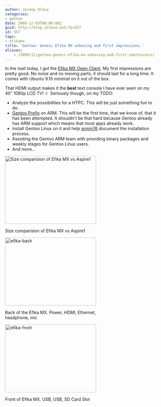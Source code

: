 ```yaml
---
author: Jeremy Olexa
categories:
- gentoo
date: 2009-12-03T00:00:00Z
guid: http://blog.jolexa.net/?p=557
id: 557
tags:
- efikamx
title: 'Gentoo: Genesi Efika MX unboxing and first impressions.'
aliases:
    - /2009/12/gentoo-genesi-efika-mx-unboxing-and-first-impressions/
---
```


In the mail today, I got the [Efika MX Open Client][1]. My first impressions are pretty good. No noise and no moving parts, it should last for a long time. It comes with Ubuntu 9.10 *minimal* on it out of the box.

That HDMI output makes it the **best** text console I have ever seen on my 40&#8243; 1080p LCD TV! <img src="http://blog.jolexa.net/wp-includes/images/smilies/simple-smile.png" alt=":)" class="wp-smiley" style="height: 1em; max-height: 1em;" /> Seriously though, on my TODO:

  * Analyze the possibilities for a HTPC. This will be just something fun to do.
  * [Gentoo Prefix][2] on ARM. This will be the first time, that we know of, that it has been attempted. It shouldn&#8217;t be that hard because Gentoo already has ARM support which means that most apps already work.
  * Install Gentoo Linux on it and help [armin76][3] document the installation process.
  * Assisting the Gentoo ARM team with providing binary packages and weekly stages for Gentoo Linux users.
  * And more&#8230;

<div id="attachment_558" style="width: 310px" class="wp-caption alignleft">
  <a href="https://blog.jolexa.net/wp-content/uploads/2009/12/pc030010.jpg"><img class="size-medium wp-image-558" title="efika-top" src="https://blog.jolexa.net/wp-content/uploads/2009/12/pc030010-300x224.jpg" alt="Size comparision of Efika MX vs Aspire1" width="300" height="224" /></a>
  
  <p class="wp-caption-text">
    Size comparision of Efika MX vs Aspire1
  </p>
</div>

<div id="attachment_558" style="width: 310px" class="wp-caption alignleft">
  <a href="https://blog.jolexa.net/wp-content/uploads/2009/12/pc030014.jpg"><img class="alignleft size-medium wp-image-561" title="efika-back" src="https://blog.jolexa.net/wp-content/uploads/2009/12/pc030014-300x224.jpg" alt="efika-back" width="300" height="224" /></a>
  
  <p class="wp-caption-text">
    Back of the Efika MX. Power, HDMI, Ethernet, headphone, mic
  </p>
</div>

<div id="attachment_564" style="width: 310px" class="wp-caption alignleft">
  <a href="https://blog.jolexa.net/wp-content/uploads/2009/12/pc030016.jpg"><img class="size-medium wp-image-564" title="pc030016" src="https://blog.jolexa.net/wp-content/uploads/2009/12/pc030016-300x224.jpg" alt="efika-front" width="300" height="224" /></a>
  
  <p class="wp-caption-text">
    Front of Efika MX. USB, USB, SD Card Slot
  </p>
</div>

 [1]: http://www.genesi-usa.com/products/efika
 [2]: http://www.gentoo.org/proj/en/gentoo-alt/prefix/
 [3]: http://armin762.wordpress.com/2009/11/25/armv7/